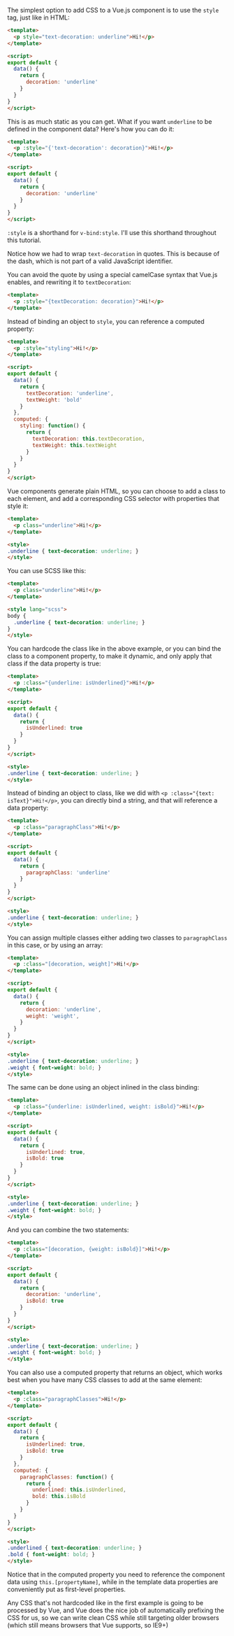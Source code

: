 The simplest option to add CSS to a Vue.js component is to use the `style` tag, just like in HTML:

```html
<template>
  <p style="text-decoration: underline">Hi!</p>
</template>

<script>
export default {
  data() {
    return {
      decoration: 'underline'
    }
  }
}
</script>
```

This is as much static as you can get. What if you want `underline` to be defined in the component data? Here's how you can do it:

```html
<template>
  <p :style="{'text-decoration': decoration}">Hi!</p>
</template>

<script>
export default {
  data() {
    return {
      decoration: 'underline'
    }
  }
}
</script>
```

`:style` is a shorthand for `v-bind:style`. I'll use this shorthand throughout this tutorial.

Notice how we had to wrap `text-decoration` in quotes. This is because of the dash, which is not part of a valid JavaScript identifier.

You can avoid the quote by using a special camelCase syntax that Vue.js enables, and rewriting it to `textDecoration`:

```html
<template>
  <p :style="{textDecoration: decoration}">Hi!</p>
</template>
```

Instead of binding an object to `style`, you can reference a computed property:

```html
<template>
  <p :style="styling">Hi!</p>
</template>

<script>
export default {
  data() {
    return {
      textDecoration: 'underline',
      textWeight: 'bold'
    }
  },
  computed: {
    styling: function() {
      return {
        textDecoration: this.textDecoration,
        textWeight: this.textWeight
      }
    }
  }
}
</script>
```

Vue components generate plain HTML, so you can choose to add a class to each element, and add a corresponding CSS selector with properties that style it:

```html
<template>
  <p class="underline">Hi!</p>
</template>

<style>
.underline { text-decoration: underline; }
</style>
```

You can use SCSS like this:

```html
<template>
  <p class="underline">Hi!</p>
</template>

<style lang="scss">
body {
  .underline { text-decoration: underline; }
}
</style>
```

You can hardcode the class like in the above example, or you can bind the class to a component property, to make it dynamic, and only apply that class if the data property is true:

```html
<template>
  <p :class="{underline: isUnderlined}">Hi!</p>
</template>

<script>
export default {
  data() {
    return {
      isUnderlined: true
    }
  }
}
</script>

<style>
.underline { text-decoration: underline; }
</style>
```

Instead of binding an object to class, like we did with `<p :class="{text: isText}">Hi!</p>`, you can directly bind a string, and that will reference a data property:

```html
<template>
  <p :class="paragraphClass">Hi!</p>
</template>

<script>
export default {
  data() {
    return {
      paragraphClass: 'underline'
    }
  }
}
</script>

<style>
.underline { text-decoration: underline; }
</style>
```

You can assign multiple classes either adding two classes to `paragraphClass` in this case, or by using an array:

```html
<template>
  <p :class="[decoration, weight]">Hi!</p>
</template>

<script>
export default {
  data() {
    return {
      decoration: 'underline',
      weight: 'weight',
    }
  }
}
</script>

<style>
.underline { text-decoration: underline; }
.weight { font-weight: bold; }
</style>
```

The same can be done using an object inlined in the class binding:

```html
<template>
  <p :class="{underline: isUnderlined, weight: isBold}">Hi!</p>
</template>

<script>
export default {
  data() {
    return {
      isUnderlined: true,
      isBold: true
    }
  }
}
</script>

<style>
.underline { text-decoration: underline; }
.weight { font-weight: bold; }
</style>
```

And you can combine the two statements:

```html
<template>
  <p :class="[decoration, {weight: isBold}]">Hi!</p>
</template>

<script>
export default {
  data() {
    return {
      decoration: 'underline',
      isBold: true
    }
  }
}
</script>

<style>
.underline { text-decoration: underline; }
.weight { font-weight: bold; }
</style>
```

You can also use a computed property that returns an object, which works best when you have many CSS classes to add at the same element:

```html
<template>
  <p :class="paragraphClasses">Hi!</p>
</template>

<script>
export default {
  data() {
    return {
      isUnderlined: true,
      isBold: true
    }
  },
  computed: {
    paragraphClasses: function() {
      return {
        underlined: this.isUnderlined,
        bold: this.isBold
      }
    }
  }
}
</script>

<style>
.underlined { text-decoration: underline; }
.bold { font-weight: bold; }
</style>
```

Notice that in the computed property you need to reference the component data using `this.[propertyName]`, while in the template data properties are conveniently put as first-level properties.

Any CSS that's not hardcoded like in the first example is going to be processed by Vue, and Vue does the nice job of automatically prefixing the CSS for us, so we can write clean CSS while still targeting older browsers (which still means browsers that Vue supports, so IE9+)
